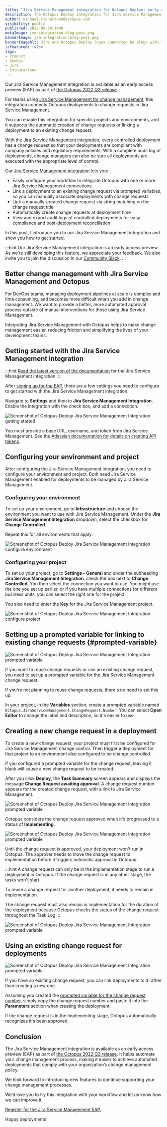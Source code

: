 ```yaml
---
title: "Jira Service Management integration for Octopus Deploy: early access preview"
description: The Octopus Deploy integration for Jira Service Management is now available as an early access preview.
author: michael.richardson@octopus.com
visibility: public
published: 2022-09-20-1400
metaImage: jsm-integration-blog-post.png
bannerImage: jsm-integration-blog-post.png
bannerImageAlt: Jira and Octopus Deploy logos connected by plugs with little stars around the connection
isFeatured: false
tags:
- Product
- DevOps
- Jira
- Integrations
---
```


Our Jira Service Management integration is available as an early access preview (EAP) as part of [the Octopus 2022 Q3 release](https://octopus.com/blog/octopus-release-2022-q3).

For teams using [Jira Service Management for change management](https://www.atlassian.com/software/jira/service-management/product-guide/getting-started/change-management), this integration connects Octopus deployments to change requests in Jira Service Management.

You can enable this integration for specific projects and environments, and it supports the automatic creation of change requests or linking a deployment to an existing change request. 

With the Jira Service Management integration, every controlled deployment has a change request so that your deployments are compliant with company policies and regulatory requirements. With a complete audit log of deployments, change managers can also be sure all deployments are executed with the appropriate level of control.

Our [Jira Service Management integration](https://octopus.com/docs/approvals) lets you:

- Easily configure your workflow to integrate Octopus with one or more Jira Service Management connections
- Link a deployment to an existing change request via prompted variables, so you can manually associate deployments with change requests
- Link a manually-created change request via string matching on the change request title
- Automatically create change requests at deployment time
- View and export audit logs of controlled deployments for easy compliance and post-deployment reconciliation

In this post, I introduce you to our Jira Service Management integration and show you how to get started.

:::hint
Our Jira Service Management integration is an early access preview. As we're still developing this feature, we appreciate your feedback. We also invite you to join the discussion in our [Community Slack](https://octopus.com/slack). 
:::

## Better change management with Jira Service Management and Octopus

For DevOps teams, managing deployment pipelines at scale is complex and time consuming, and becomes more difficult when you add in change management. We want to provide a better, more automated approval process outside of manual interventions for those using Jira Service Management. 

Integrating Jira Service Management with Octopus helps to make change management easier, reducing friction and simplifying the lives of your development teams. 

## Getting started with the Jira Service Management integration

:::hint
[Read the latest version of the documentation](https://octopus.com/docs/approvals) for the Jira Service Management integration.
:::

After [signing up for the EAP](https://oc.to/jsm-eap), there are a few settings you need to configure to get started with the Jira Service Management  integration.

Navigate to **Settings** and then to **Jira Service Management Integration**. Enable the integration with the check box, and add a connection.

![Screenshot of Octopus Deploy Jira Service Management Integration getting started](jira-service-management-get-started.png "width=500")

You must provide a base URL, username, and token from Jira Service Management. See the [Atlassian documentation for details on creating API tokens](https://support.atlassian.com/atlassian-account/docs/manage-api-tokens-for-your-atlassian-account/).

## Configuring your environment and project

After configuring the Jira Service Management integration, you need to configure your environment and project. Both need Jira Service Management enabled for deployments to be managed by Jira Service Management.

### Configuring your environment

To set up your environment, go to **Infrastructure** and choose the environment you want to use with Jira Service Management. Under the **Jira Service Management Integration** dropdown, select the checkbox for **Change Controlled**.

Repeat this for all environments that apply.

![Screenshot of Octopus Deploy Jira Service Management Integration configure environment](jsm-configure-environment.png "width=500")

### Configuring your project

To set up your project, go to **Settings - General** and under the subheading **Jira Service Management Integration**, check the box next to **Change Controlled**. You then select the connection you want to use. You might use the one you set up earlier, or if you have multiple connections for different business units, you can select the right one for the project.

You also need to enter the **Key** for the Jira Service Management project.

![Screenshot of Octopus Deploy Jira Service Management Integration configure project](jsm-configure-project.png "width=500")

## Setting up a prompted variable for linking to existing change requests {#prompted-variable}

![Screenshot of Octopus Deploy Jira Service Management Integration prompted variable](jsm-prompted-variable.png "width=500")

If you want to reuse change requests or use an existing change request, you need to set up a prompted variable for the Jira Service Management change request.

If you're not planning to reuse change requests, there's no need to set this up.

In your project, in the **Variables** section, create a prompted variable named `Octopus.JiraServiceManagement.ChangeRequest.Number`. You can select **Open Editor** to change the label and description, so it's easier to use.

## Creating a new change request in a deployment

To create a new change request, your project must first be configured for Jira Service Management change control. Then trigger a deployment for that project to an environment also configured to be change controlled.

If you configured a prompted variable for the change request, leaving it blank will cause a new change request to be created.

After you click **Deploy**, the **Task Summary** screen appears and displays the message **Change Request awaiting approval**. A change request number appears for the created change request, with a link to Jira Service Management.

![Screenshot of Octopus Deploy Jira Service Management Integration prompted variable](jsm-create-new-change-request.png "width=500")

Octopus considers the change request approved when it's progressed to a status of **Implementing**.

![Screenshot of Octopus Deploy Jira Service Management Integration prompted variable](jsm-stage-diagram.png "width=500")

Until the change request is approved, your deployment won't run in Octopus. The approver needs to move the change request to implementation before it triggers automatic approval in Octopus.

:::hint
A change request can only be in the implementation stage to run a deployment in Octopus. If the change request is in any other stage, the tasks won't start.
 
To reuse a change request for another deployment, it needs to remain in implementation.
 
The change request must also remain in implementation for the duration of the deployment because Octopus checks the status of the change request throughout the Task Log.
:::

![Screenshot of Octopus Deploy Jira Service Management Integration prompted variable](jsm-check-status.png "width=500")

## Using an existing change request for deployments

![Screenshot of Octopus Deploy Jira Service Management Integration prompted variable](jsm-use-existing.png "width=500")

If you have an existing change request, you can link deployments to it rather than creating a new one.

Assuming you created the [prompted variable for the change request number](#prompted-variable), simply copy the change request number and paste it into the **Parameters** section when creating the deployment.

If the change request is in the Implementing stage, Octopus automatically recognizes it's been approved.

## Conclusion

The Jira Service Management integration is available as an early access preview (EAP) as part of [the Octopus 2022 Q3 release](https://octopus.com/blog/octopus-release-2022-q3). It helps automate your change management process, making it easier to achieve automated deployments that comply with your organization’s change management policy.

We look forward to introducing new features to continue supporting your change management processes.

We’d love you to try this integration with your workflow and let us know how we can improve it.

[Register for the Jira Service Management EAP.](https://oc.to/jsm-eap)

Happy deployments!
